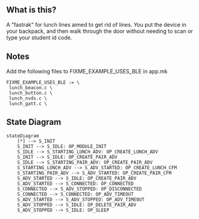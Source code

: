 ## What is this?

A "fastrak" for lunch lines aimed to get rid of lines. You put the device in your backpack, and then walk through the door without needing to scan or type your student id code.

## Notes

Add the following files to FIXME_EXAMPLE_USES_BLE in app.mk

```
FIXME_EXAMPLE_USES_BLE := \
 lunch_beacon.c \
 lunch_button.c \
 lunch_nvds.c \
 lunch_gatt.c \
```

## State Diagram

```mermaid
stateDiagram
    [*] --> S_INIT
    S_INIT --> S_IDLE: OP_MODULE_INIT
    S_IDLE --> S_STARTING_LUNCH_ADV: OP_CREATE_LUNCH_ADV
    S_INIT --> S_IDLE: OP_CREATE_PAIR_ADV
    S_IDLE --> S_STARTING_PAIR_ADV: OP_CREATE_PAIR_ADV
    S_STARTING_LUNCH_ADV --> S_ADV_STARTED: OP_CREATE_LUNCH_CFM
    S_STARTING_PAIR_ADV --> S_ADV_STARTED: OP_CREATE_PAIR_CFM
    S_ADV_STARTED --> S_IDLE: OP_CREATE_PAIR_ADV
    S_ADV_STARTED --> S_CONNECTED: OP_CONNECTED
    S_CONNECTED --> S_ADV_STOPPED: OP_DISCONNECTED
    S_CONNECTED --> S_CONNECTED: OP_ADV_TIMEOUT
    S_ADV_STARTED --> S_ADV_STOPPED: OP_ADV_TIMEOUT
    S_ADV_STOPPED --> S_IDLE: OP_DELETE_PAIR_ADV
    S_ADV_STOPPED --> S_IDLE: OP_SLEEP
```
